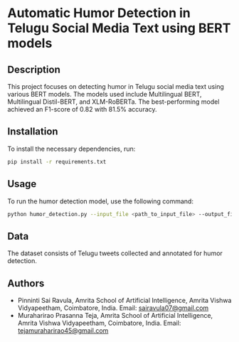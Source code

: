 # Automatic Humor Detection in Telugu Social Media Text using BERT models

## Description
This project focuses on detecting humor in Telugu social media text using various BERT models. The models used include Multilingual BERT, Multilingual Distil-BERT, and XLM-RoBERTa. The best-performing model achieved an F1-score of 0.82 with 81.5% accuracy.

## Installation
To install the necessary dependencies, run:
```sh
pip install -r requirements.txt
```

## Usage
To run the humor detection model, use the following command:
```sh
python humor_detection.py --input_file <path_to_input_file> --output_file <path_to_output_file>
```
## Data
The dataset consists of Telugu tweets collected and annotated for humor detection. 


## Authors
- Pinninti Sai Ravula, Amrita School of Artificial Intelligence, Amrita Vishwa Vidyapeetham, Coimbatore, India. Email: sairavula07@gmail.com
- Muraharirao Prasanna Teja, Amrita School of Artificial Intelligence, Amrita Vishwa Vidyapeetham, Coimbatore, India. Email: tejamuraharirao45@gmail.com
